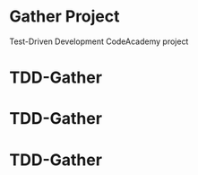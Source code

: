 # Gather Project 

Test-Driven Development CodeAcademy project
# TDD-Gather
# TDD-Gather
# TDD-Gather
